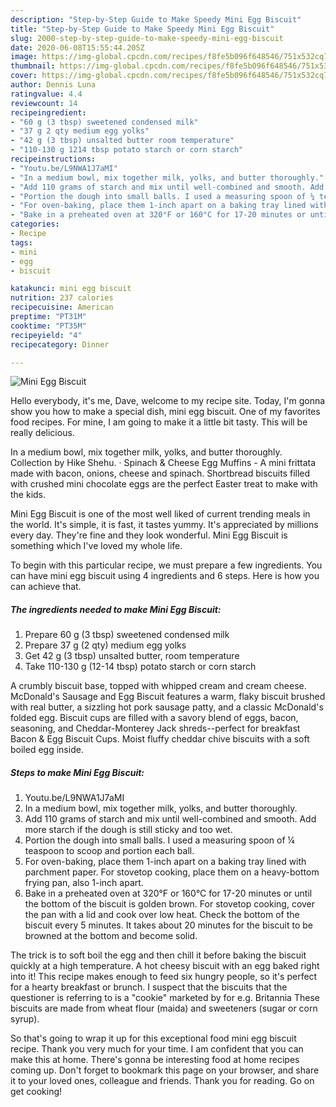 ```yaml
---
description: "Step-by-Step Guide to Make Speedy Mini Egg Biscuit"
title: "Step-by-Step Guide to Make Speedy Mini Egg Biscuit"
slug: 2000-step-by-step-guide-to-make-speedy-mini-egg-biscuit
date: 2020-06-08T15:55:44.205Z
image: https://img-global.cpcdn.com/recipes/f8fe5b096f648546/751x532cq70/mini-egg-biscuit-recipe-main-photo.jpg
thumbnail: https://img-global.cpcdn.com/recipes/f8fe5b096f648546/751x532cq70/mini-egg-biscuit-recipe-main-photo.jpg
cover: https://img-global.cpcdn.com/recipes/f8fe5b096f648546/751x532cq70/mini-egg-biscuit-recipe-main-photo.jpg
author: Dennis Luna
ratingvalue: 4.4
reviewcount: 14
recipeingredient:
- "60 g (3 tbsp) sweetened condensed milk"
- "37 g 2 qty medium egg yolks"
- "42 g (3 tbsp) unsalted butter room temperature"
- "110-130 g 1214 tbsp potato starch or corn starch"
recipeinstructions:
- "Youtu.be/L9NWA1J7aMI"
- "In a medium bowl, mix together milk, yolks, and butter thoroughly."
- "Add 110 grams of starch and mix until well-combined and smooth. Add more starch if the dough is still sticky and too wet."
- "Portion the dough into small balls. I used a measuring spoon of ¼ teaspoon to scoop and portion each ball."
- "For oven-baking, place them 1-inch apart on a baking tray lined with parchment paper. For stovetop cooking, place them on a heavy-bottom frying pan, also 1-inch apart."
- "Bake in a preheated oven at 320°F or 160°C for 17-20 minutes or until the bottom of the biscuit is golden brown. For stovetop cooking, cover the pan with a lid and cook over low heat. Check the bottom of the biscuit every 5 minutes. It takes about 20 minutes for the biscuit to be browned at the bottom and become solid."
categories:
- Recipe
tags:
- mini
- egg
- biscuit

katakunci: mini egg biscuit 
nutrition: 237 calories
recipecuisine: American
preptime: "PT31M"
cooktime: "PT35M"
recipeyield: "4"
recipecategory: Dinner

---
```



![Mini Egg Biscuit](https://img-global.cpcdn.com/recipes/f8fe5b096f648546/751x532cq70/mini-egg-biscuit-recipe-main-photo.jpg)

Hello everybody, it's me, Dave, welcome to my recipe site. Today, I'm gonna show you how to make a special dish, mini egg biscuit. One of my favorites food recipes. For mine, I am going to make it a little bit tasty. This will be really delicious.

In a medium bowl, mix together milk, yolks, and butter thoroughly. Collection by Hike Shehu. · Spinach &amp; Cheese Egg Muffins - A mini frittata made with bacon, onions, cheese and spinach. Shortbread biscuits filled with crushed mini chocolate eggs are the perfect Easter treat to make with the kids.

Mini Egg Biscuit is one of the most well liked of current trending meals in the world. It's simple, it is fast, it tastes yummy. It's appreciated by millions every day. They're fine and they look wonderful. Mini Egg Biscuit is something which I've loved my whole life.


To begin with this particular recipe, we must prepare a few ingredients. You can have mini egg biscuit using 4 ingredients and 6 steps. Here is how you can achieve that.

<!--inarticleads1-->

##### The ingredients needed to make Mini Egg Biscuit:

1. Prepare 60 g (3 tbsp) sweetened condensed milk
1. Prepare 37 g (2 qty) medium egg yolks
1. Get 42 g (3 tbsp) unsalted butter, room temperature
1. Take 110-130 g (12-14 tbsp) potato starch or corn starch


A crumbly biscuit base, topped with whipped cream and cream cheese. McDonald&#39;s Sausage and Egg Biscuit features a warm, flaky biscuit brushed with real butter, a sizzling hot pork sausage patty, and a classic McDonald&#39;s folded egg. Biscuit cups are filled with a savory blend of eggs, bacon, seasoning, and Cheddar-Monterey Jack shreds--perfect for breakfast Bacon &amp; Egg Biscuit Cups. Moist fluffy cheddar chive biscuits with a soft boiled egg inside. 

<!--inarticleads2-->

##### Steps to make Mini Egg Biscuit:

1. Youtu.be/L9NWA1J7aMI
1. In a medium bowl, mix together milk, yolks, and butter thoroughly.
1. Add 110 grams of starch and mix until well-combined and smooth. Add more starch if the dough is still sticky and too wet.
1. Portion the dough into small balls. I used a measuring spoon of ¼ teaspoon to scoop and portion each ball.
1. For oven-baking, place them 1-inch apart on a baking tray lined with parchment paper. For stovetop cooking, place them on a heavy-bottom frying pan, also 1-inch apart.
1. Bake in a preheated oven at 320°F or 160°C for 17-20 minutes or until the bottom of the biscuit is golden brown. For stovetop cooking, cover the pan with a lid and cook over low heat. Check the bottom of the biscuit every 5 minutes. It takes about 20 minutes for the biscuit to be browned at the bottom and become solid.


The trick is to soft boil the egg and then chill it before baking the biscuit quickly at a high temperature. A hot cheesy biscuit with an egg baked right into it! This recipe makes enough to feed six hungry people, so it&#39;s perfect for a hearty breakfast or brunch. I suspect that the biscuits that the questioner is referring to is a &#34;cookie&#34; marketed by for e.g. Britannia These biscuits are made from wheat flour (maida) and sweeteners (sugar or corn syrup). 

So that's going to wrap it up for this exceptional food mini egg biscuit recipe. Thank you very much for your time. I am confident that you can make this at home. There's gonna be interesting food at home recipes coming up. Don't forget to bookmark this page on your browser, and share it to your loved ones, colleague and friends. Thank you for reading. Go on get cooking!
